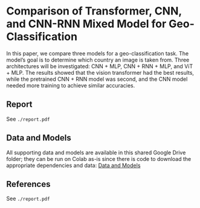 # Comparison of Transformer, CNN, and CNN-RNN Mixed Model for Geo-Classification
In this paper, we compare three models for a geo-classification task. The model’s
goal is to determine which country an image is taken from. Three architectures will
be investigated: CNN + MLP, CNN + RNN + MLP, and ViT + MLP. The results showed that the vision transformer had the best results, while the pretrained CNN + RNN model was second, and the CNN model needed more training to achieve similar accuracies.

## Report
See `./report.pdf`

## Data and Models
All supporting data and models are available in this shared Google Drive folder; they can be run on Colab as-is since there is code to download the appropriate dependencies and data: [Data and Models](https://drive.google.com/drive/folders/1gZXBbljkFpQC2NJNcN7riYN4mtx6ZpFR?usp=sharing)

## References
See `./report.pdf`